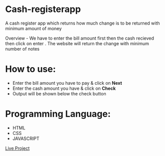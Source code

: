 # Cash-registerapp
A cash register app which returns how much change is to be returned with minimum amount of money
  
Overview - We have to enter the bill amount first then the cash recieved then click on enter . The website will return the change with minimum number of notes

# How to use:
 - Enter the bill amount you have to pay & click on **Next**
 - Enter the cash amount you have & click on **Check**
 - Output will be shown below the check button

# Programming Language:
 - HTML
 - CSS 
 - JAVASCRIPT

[Live Project](https://cashregistermark101.netlify.app/)
  
